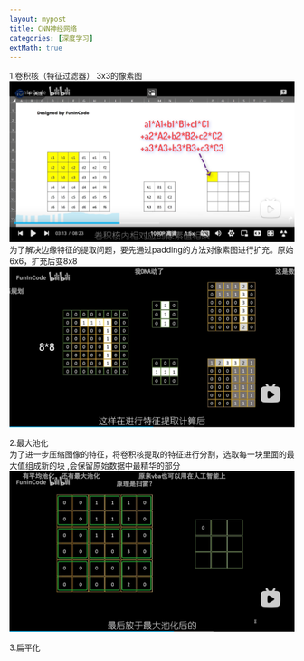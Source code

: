 ```yaml
---
layout: mypost
title: CNN神经网络
categories: [深度学习]
extMath: true
---
```

<!DOCTYPE html>
<html lang="en">
<head>
  <meta charset="UTF-8">
  <meta name="viewport" content="width=device-width, initial-scale=1.0">
  <title>Document</title>
</head>
<body>
  1.卷积核（特征过滤器） 3x3的像素图<br>
<img src="../static/img/cnn1.png" alt="cnn1">
为了解决边缘特征的提取问题，要先通过padding的方法对像素图进行扩充。原始6x6，扩充后变8x8 <br>
<img src="../static/img/padding.png" alt="padding">

2.最大池化<br>
为了进一步压缩图像的特征，将卷积核提取的特征进行分割，选取每一块里面的最大值组成新的块
,会保留原始数据中最精华的部分
<img src="../static/img/maxchihua.png" alt="maxchihua">

3.扁平化

</body>
</html>
